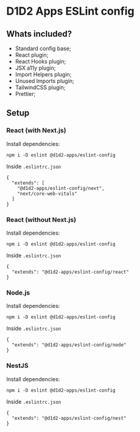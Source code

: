 # D1D2 Apps ESLint config

## Whats included?

- Standard config base;
- React plugin;
- React Hooks plugin;
- JSX a11y plugin;
- Import Helpers plugin;
- Unused Imports plugin;
- TailwindCSS plugin;
- Prettier;

## Setup

### React (with Next.js)

Install dependencies:
```
npm i -D eslint @d1d2-apps/eslint-config
```
Inside `.eslintrc.json`
```
{
  "extends": [
    "@d1d2-apps/eslint-config/next", 
    "next/core-web-vitals"
  ]
}
```

### React (without Next.js)

Install dependencies:
```
npm i -D eslint @d1d2-apps/eslint-config
```
Inside `.eslintrc.json`
```
{
  "extends": "@d1d2-apps/eslint-config/react"
}
```

### Node.js

Install dependencies:
```
npm i -D eslint @d1d2-apps/eslint-config
```
Inside `.eslintrc.json`
```
{
  "extends": "@d1d2-apps/eslint-config/node"
}
```

### NestJS

Install dependencies:
```
npm i -D eslint @d1d2-apps/eslint-config
```
Inside `.eslintrc.json`
```
{
  "extends": "@d1d2-apps/eslint-config/nest"
}
```
